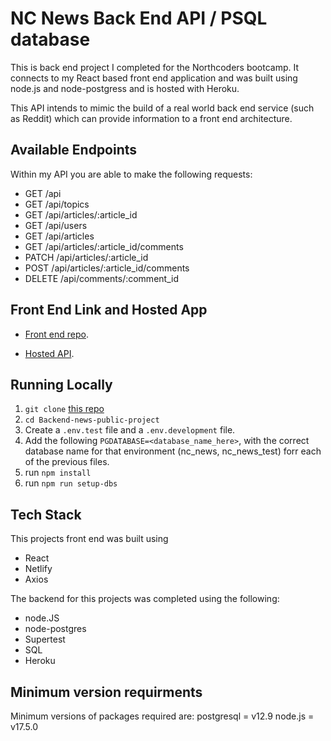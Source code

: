 
# NC News Back End API / PSQL database

This is back end project I completed for the Northcoders bootcamp. It connects to my React based front end application 
 and was built using node.js and node-postgress and is hosted with Heroku.

 This API intends to mimic the build of a real world back end service (such as Reddit) which can provide information to a front end architecture.
  



## Available Endpoints

Within my API you are able to make the following requests:

- GET /api
- GET /api/topics
- GET /api/articles/:article_id
- GET /api/users
- GET /api/articles
- GET /api/articles/:article_id/comments
- PATCH /api/articles/:article_id
- POST /api/articles/:article_id/comments
- DELETE /api/comments/:comment_id

## Front End Link and Hosted App

-  [Front end repo](https://github.com/rallosdrake/Frontend-nc-news).

- [Hosted API](https://enigmatic-tor-40960.herokuapp.com/).
## Running Locally
1. `git clone` [this repo](https://github.com/rallosdrake/Backend-news-public-project)
2. `cd Backend-news-public-project`
3. Create a `.env.test` file and a `.env.development` file.
4. Add the following `PGDATABASE=<database_name_here>`, with the correct database name for that environment (nc_news, nc_news_test) forr each of the previous files.
5. run `npm install`
6. run `npm run setup-dbs`



## Tech Stack

This projects front end was built using 
- React
- Netlify
- Axios

The backend for this projects was completed using the following:

- node.JS
- node-postgres
- Supertest
 - SQL
 - Heroku

## Minimum version requirments


Minimum versions of packages required are: postgresql = v12.9 node.js = v17.5.0
